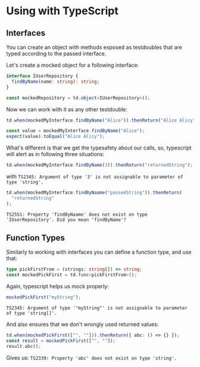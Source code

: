 # Using with TypeScript

## Interfaces

You can create an object with methods exposed as testdoubles that are typed according to the passed interface.

Let's create a mocked object for a following interface:

```typescript
interface IUserRepository {
  findByName(name: string): string;
}

const mockedRepository = td.object<IUserRepository>();
```

Now we can work with it as any other testdouble:

```typescript
td.when(mockedMyInterface.findByName("Alice")).thenReturn("Alice Alicy");

const value = mockedMyInterface.findByName("Alice");
expect(value).toEqual("Alice Alicy");
```

What's different is that we get the typesafety about our calls, so, typescript will alert as in following three situations:

```typescript
td.when(mockedMyInterface.findByName(3)).thenReturn("returnedString");
```

with
`TS2345: Argument of type '3' is not assignable to parameter of type 'string'.`

```typescript
td.when(mockedMyInterface.findByNaame("passedString")).thenReturn(
  "returnedString"
);
```

`TS2551: Property 'findByNaame' does not exist on type 'IUserRepository'. Did you mean 'findByName'?`

## Function Types

Similarly to working with interfaces you can define a function type, and use that:

```typescript
type pickFirstFrom = (strings: string[]) => string;
const mockedPickFirst = td.func<pickFirstFrom>();
```

Again, typescript helps us mock properly:

```typescript
mockedPickFirst("myString");
```

`TS2345: Argument of type '"myString"' is not assignable to parameter of type 'string[]'.`

And also ensures that we don't wrongly used returned values:

```typescript
td.when(mockedPickFirst(["", ""])).thenReturn({ abc: () => {} });
const result = mockedPickFirst(["", ""]);
result.abc();
```

Gives us:
`TS2339: Property 'abc' does not exist on type 'string'.`
